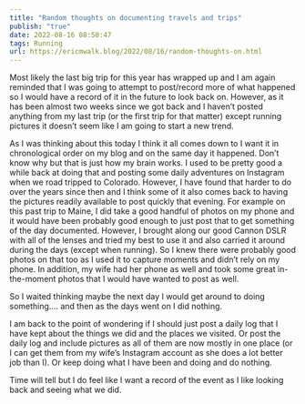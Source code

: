 ```yaml
---
title: "Random thoughts on documenting travels and trips"
publish: "true"
date: 2022-08-16 08:50:47
tags: Running
url: https://ericmwalk.blog/2022/08/16/random-thoughts-on.html
---
```


Most likely the last big trip for this year has wrapped up and I am again reminded that I was going to attempt to post/record more of what happened so I would have a record of it in the future to look back on. However, as it has been almost two weeks since we got back and I haven’t posted anything from my last trip (or the first trip for that matter) except running pictures it doesn’t seem like I am going to start a new trend.

As I was thinking about this today I think it all comes down to I want it in chronological order on my blog and on the same day it happened. Don’t know why but that is just how my brain works. I used to be pretty good a while back at doing that and posting some daily adventures on Instagram when we road tripped to Colorado. However, I have found that harder to do over the years since then and I think some of it also comes back to having the pictures readily available to post quickly that evening. For example on this past trip to Maine, I did take a good handful of photos on my phone and it would have been probably good enough to just post that to get something of the day documented. However, I brought along our good Cannon DSLR with all of the lenses and tried my best to use it and also carried it around during the days (except when running). So I knew there were probably good photos on that too as I used it to capture moments and didn’t rely on my phone. In addition, my wife had her phone as well and took some great in-the-moment photos that I would have wanted to post as well.

So I waited thinking maybe the next day I would get around to doing something.... and then as the days went on I did nothing.

I am back to the point of wondering if I should just post a daily log that I have kept about the things we did and the places we visited. Or post the daily log and include pictures as all of them are now mostly in one place (or I can get them from my wife’s Instagram account as she does a lot better job than I). Or keep doing what I have been and doing and do nothing.

Time will tell but I do feel like I want a record of the event as I like looking back and seeing what we did.